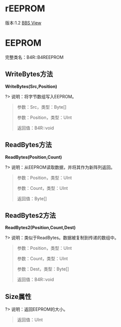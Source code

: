 # rEEPROM

版本:1.2
[BBS View](https://www.b4x.com/android/forum/pages/results/?query=rEEPROM)

# EEPROM
完整类名：B4R::B4REEPROM
## WriteBytes方法
**WriteBytes(Src,Position)**

?> 说明：将字节数组写入EEPROM。
>
> 参数：Src，类型：Byte[]
>
> 参数：Position，类型：UInt
>
> 返回值：B4R::void
## ReadBytes方法
**ReadBytes(Position,Count)**

?> 说明：从EEPROM读取数据，并将其作为新阵列返回。
>
> 参数：Position，类型：UInt
>
> 参数：Count，类型：UInt
>
> 返回值：Byte[]
## ReadBytes2方法
**ReadBytes2(Position,Count,Dest)**

?> 说明：类似于ReadBytes。数据被复制到传递的数组中。
>
> 参数：Position，类型：UInt
>
> 参数：Count，类型：UInt
>
> 参数：Dest，类型：Byte[]
>
> 返回值：B4R::void
## Size属性

?> 说明：返回EEPROM的大小。
>
> 返回值：UInt
